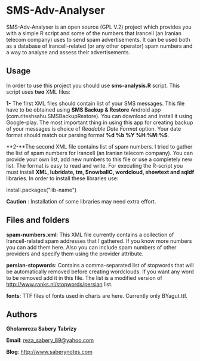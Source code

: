 # SMS-Adv-Analyser
SMS-Adv-Analyser is an open source (GPL V.2) project which provides you with a simple R script and some of the numbers that Irancell (an Iranian telecom company) uses to send spam advertisements. It can be used both as a database of Irancell-related (or any other operator) spam numbers and a way to analyse and assess their advertisements.


## Usage

In order to use this project you should use **sms-analysis.R** script. This script uses **two** XML files:

**1-** The first XML files should contain list of your SMS messages. This file have to be obtained using **SMS Backup & Restore** Android app (com.riteshsahu.SMSBackupRestore). You can download and install it using Google-play. The most important thing in using this app for creating backup of your messages is choice of *Readable Date Format* option. Your date format should match our parsing format **%d %b %Y %H:%M:%S**. 

**2-**The second XML file contains list of spam numbers. I tried to gather the list of spam numbers for Irancell (an Iranian telecom company). You can provide your own list, add new numbers to this file or use a completely new list. The format is easy to read and write. 
For executing the R-script you must install **XML, lubridate, tm, SnowballC, wordcloud, showtext and sqldf** libraries. In order to install these libraries use:

install.packages("lib-name")

**Caution** : Installation of some libraries may need extra effort.



## Files and folders


**spam-numbers.xml**: This XML file currently contains a collection of Irancell-related spam addresses that I gathered. If you know more numbers you can add them here. Also you can include spam numbers of other providers and specify them using the provider attribute.

**persian-stopwords**: Contains a comma-separated list of stopwords that will be automatically removed before creating wordclouds. If you want any word to be removed add it in this file. The list is a modified version of http://www.ranks.nl/stopwords/persian list.

**fonts**: TTF files of fonts used in charts are here. Currently only BYagut.ttf.


## Authors


**Gholamreza Sabery Tabrizy**

**Email**: reza_sabery_89@yahoo.com

**Blog**: http://www.saberynotes.com